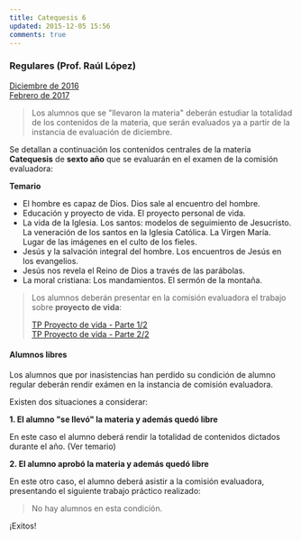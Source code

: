 ```yaml
---
title: Catequesis 6
updated: 2015-12-05 15:56
comments: true
---
```


### Regulares (Prof. Raúl López)

<i class="fa fa-file-pdf-o" aria-hidden="true"></i>  [Diciembre de 2016](../docs/sanjose/catequesis/regulares/2016_12_com_eval_catequesis.pdf)<br />
<i class="fa fa-file-pdf-o" aria-hidden="true"></i>  [Febrero de 2017](../docs/sanjose/catequesis/regulares/2017_02_23_com_eval_catequesis.pdf)

> Los alumnos que se "llevaron la materia" deberán estudiar la totalidad de los contenidos de la materia, que serán evaluados ya a partir de la instancia de evaluación de diciembre. 

Se detallan a continuación los contenidos centrales de la materia **Catequesis** de **sexto año** que se evaluarán en el examen de la comisión evaluadora: 

**Temario**

* El hombre es capaz de Dios. Dios sale al encuentro del hombre. 
* Educación y proyecto de vida. El proyecto personal de vida.
* La vida de la Iglesia. Los santos: modelos de seguimiento de Jesucristo. La veneración de los santos en la Iglesia Católica. La Virgen María. Lugar de las imágenes en el culto de los fieles. 
* Jesús y la salvación integral del hombre. Los encuentros de Jesús en los evangelios.
* Jesús nos revela el Reino de Dios a través de las parábolas. 
* La moral cristiana: Los mandamientos. El sermón de la montaña.

> Los alumnos deberán presentar en la comisión evaluadora el trabajo sobre **proyecto de vida**:
>
> <i class="fa fa-file-pdf-o" aria-hidden="true"></i> [TP Proyecto de vida - Parte 1/2](../docs/sanjose/catequesis/regulares/6A/2016_proyecto_vida_parte_1_de_2.pdf)<br />
> <i class="fa fa-file-pdf-o" aria-hidden="true"></i>  [TP Proyecto de vida - Parte 2/2](../docs/sanjose/catequesis/regulares/6A/2016_proyecto_vida_parte_2_de_2.pdf)

#### Alumnos libres

Los alumnos que por inasistencias han perdido su condición de alumno regular deberán rendir exámen en la instancia de comisión evaluadora. 

Existen dos situaciones a considerar: 

**1. El alumno "se llevó" la materia y además quedó libre**

En este caso el alumno deberá rendir la totalidad de contenidos dictados durante el año. (Ver temario)

**2. El alumno aprobó la materia y además quedó libre**

En este otro caso, el alumno deberá asistir a la comisión evaluadora, presentando el siguiente trabajo práctico realizado: 

> No hay alumnos en esta condición.

¡Exitos!
